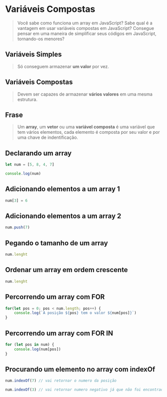# Variáveis Compostas

>Você sabe como funciona um array em JavaScript? Sabe qual é a vantagem em usar variáveis compostas em JavaScript? Consegue pensar em uma maneira de simplificar seus códigos em JavaScript, tornando-os menores?

## Variáveis Simples

>Só conseguem armazenar **um valor** por vez.

## Variáveis Compostas

>Devem ser capazes de armazenar **vários valores** em uma mesma estrutura.

## Frase

> Um **array**, um **vetor** ou uma **variável composta** é uma variável que tem vários elementos, cada elemento é composta por seu valor e por uma chave de indentificação.

## Declarando um array

~~~javascript
let num = [5, 8, 4, 7]

console.log(num)
~~~

## Adicionando elementos a um array 1

~~~javascript
num[3] = 6
~~~

## Adicionando elementos a um array 2

~~~javascript
num.push(7)
~~~

## Pegando o tamanho de um array

~~~javascript
num.lenght
~~~

## Ordenar um array em ordem crescente

~~~javascript
num.lenght
~~~

## Percorrendo um array com FOR

~~~javascript
for(let pos = 0; pos < num.length; pos++) {
    console.log(`A posição ${pos} tem o valor ${num[pos]}`)
}
~~~

## Percorrendo um array com FOR IN

~~~javascript
for (let pos in num) {
    console.log(num[pos])
}
~~~

## Procurando um elemento no array com indexOf

~~~javascript
num.indexOf(7) // vai retornar o numero da posição

num.indexOf(3) // vai retornar numero negativo já que não foi encontrado
~~~
